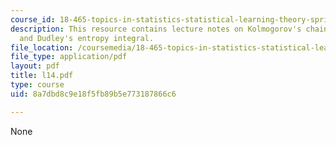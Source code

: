```yaml
---
course_id: 18-465-topics-in-statistics-statistical-learning-theory-spring-2007
description: This resource contains lecture notes on Kolmogorov's chaining method
  and Dudley's entropy integral.
file_location: /coursemedia/18-465-topics-in-statistics-statistical-learning-theory-spring-2007/8a7dbd8c9e18f5fb89b5e773187866c6_l14.pdf
file_type: application/pdf
layout: pdf
title: l14.pdf
type: course
uid: 8a7dbd8c9e18f5fb89b5e773187866c6

---
```

None